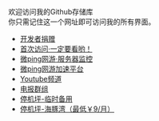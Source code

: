 欢迎访问我的Github存储库<br>你只需记住这一个网址即可访问我的所有界面。
- <a target="_blank" href="http://t.cn/E77RgVA">开发者捐赠</a>
- <a target="_blank" href="https://1187558419.github.io/first-visit/">首次访问·一定要看哟！</a>
- <a target="_blank" href="http://monitor.vpnnet.win/">微ping网游·服务器监控</a>
- <a target="_blank" href="http://vpnnet.win/">微ping网游加速平台</a>
- <a target="_blank" href="https://www.youtube.com/channel/UCXhWKWQ-n4ktWKp4zQAGdTw">Youtube频道</a>
- <a target="_blank" href="https://t.me/joinchat/JJVz3RGJmQHqSmoBJdNSNA">电报群组</a>
- <a target="_blank" href="http://blog.vpnnet.win/index.php/2018/07/15/%E5%85%B1%E4%BA%AB%E5%B8%90%E5%8F%B7/">停机坪-临时备用</a>
- <a target="_blank" href="https://cove.cloud/auth/register?affid=2406">停机坪-海豚湾（最低￥9/月）</a>
